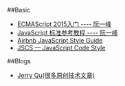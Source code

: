 ##Basic
* [ECMAScript 2015入门 ---- 阮一峰](http://es6.ruanyifeng.com/)
* [JavaScript 标准参考教程 ---- 阮一峰](http://javascript.ruanyifeng.com/advanced/ecmascript6.html)
* [Airbnb JavaScript Style Guide](https://github.com/airbnb/javascript)
* [JSCS — JavaScript Code Style](http://jscs.info/)


##Blogs
* [Jerry Qu(很多原创技术文章)](https://imququ.com/archives.html)

